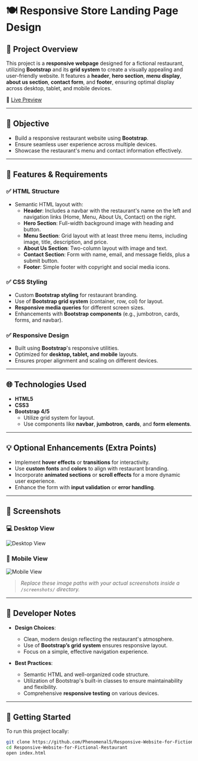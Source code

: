 # 🍽️ Responsive Store Landing Page Design

## 📌 Project Overview

This project is a **responsive webpage** designed for a fictional restaurant, utilizing **Bootstrap** and its **grid system** to create a visually appealing and user-friendly website. It features a **header**, **hero section**, **menu display**, **about us section**, **contact form**, and **footer**, ensuring optimal display across desktop, tablet, and mobile devices.

🔗 [Live Preview](https://phenomenal5.github.io/Responsive-Store-Landing-Page-Design/)

---

## 🎯 Objective

- Build a responsive restaurant website using **Bootstrap**.
- Ensure seamless user experience across multiple devices.
- Showcase the restaurant's menu and contact information effectively.

---

## 🧱 Features & Requirements

### ✅ HTML Structure

- Semantic HTML layout with:
  - **Header**: Includes a navbar with the restaurant's name on the left and navigation links (Home, Menu, About Us, Contact) on the right.
  - **Hero Section**: Full-width background image with heading and button.
  - **Menu Section**: Grid layout with at least three menu items, including image, title, description, and price.
  - **About Us Section**: Two-column layout with image and text.
  - **Contact Section**: Form with name, email, and message fields, plus a submit button.
  - **Footer**: Simple footer with copyright and social media icons.

### ✅ CSS Styling

- Custom **Bootstrap styling** for restaurant branding.
- Use of **Bootstrap grid system** (container, row, col) for layout.
- **Responsive media queries** for different screen sizes.
- Enhancements with **Bootstrap components** (e.g., jumbotron, cards, forms, and navbar).

### ✅ Responsive Design

- Built using **Bootstrap**'s responsive utilities.
- Optimized for **desktop, tablet, and mobile** layouts.
- Ensures proper alignment and scaling on different devices.

---

## 🌐 Technologies Used

- **HTML5**
- **CSS3**
- **Bootstrap 4/5**
  - Utilize grid system for layout.
  - Use components like **navbar**, **jumbotron**, **cards**, and **form elements**.

---

## 💡 Optional Enhancements (Extra Points)

- Implement **hover effects** or **transitions** for interactivity.
- Use **custom fonts** and **colors** to align with restaurant branding.
- Incorporate **animated sections** or **scroll effects** for a more dynamic user experience.
- Enhance the form with **input validation** or **error handling**.

---

## 📸 Screenshots

### 💻 Desktop View

![Desktop View](screenshots/Desktop.png)

### 📱 Mobile View

![Mobile View](screenshots/Mobile.jpg)

> *Replace these image paths with your actual screenshots inside a `/screenshots/` directory.*

---

## 📝 Developer Notes

- **Design Choices**:
  - Clean, modern design reflecting the restaurant's atmosphere.
  - Use of **Bootstrap’s grid system** ensures responsive layout.
  - Focus on a simple, effective navigation experience.

- **Best Practices**:
  - Semantic HTML and well-organized code structure.
  - Utilization of Bootstrap's built-in classes to ensure maintainability and flexibility.
  - Comprehensive **responsive testing** on various devices.

---

## 🚀 Getting Started

To run this project locally:

```bash
git clone https://github.com/Phenomenal5/Responsive-Website-for-Fictional-Restaurant.git
cd Responsive-Website-for-Fictional-Restaurant
open index.html
